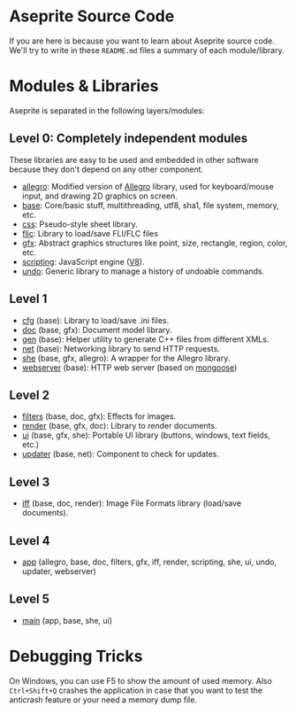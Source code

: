# Aseprite Source Code

If you are here is because you want to learn about Aseprite source
code. We'll try to write in these `README.md` files a summary of each
module/library.

# Modules & Libraries

Aseprite is separated in the following layers/modules:

## Level 0: Completely independent modules

These libraries are easy to be used and embedded in other software
because they don't depend on any other component.

  * [allegro](allegro/): Modified version of [Allegro](http://alleg.sourceforge.net/) library, used for keyboard/mouse input, and drawing 2D graphics on screen.
  * [base](base/): Core/basic stuff, multithreading, utf8, sha1, file system, memory, etc.
  * [css](css/): Pseudo-style sheet library.
  * [flic](flic/): Library to load/save FLI/FLC files
  * [gfx](gfx/): Abstract graphics structures like point, size, rectangle, region, color, etc.
  * [scripting](scripting/): JavaScript engine ([V8](https://code.google.com/p/v8/)).
  * [undo](undo/): Generic library to manage a history of undoable commands.

## Level 1

  * [cfg](cfg/) (base): Library to load/save .ini files.
  * [doc](doc/) (base, gfx): Document model library.
  * [gen](gen/) (base): Helper utility to generate C++ files from different XMLs.
  * [net](net/) (base): Networking library to send HTTP requests.
  * [she](she/) (base, gfx, allegro): A wrapper for the Allegro library.
  * [webserver](webserver/) (base): HTTP web server (based on [mongoose](https://github.com/valenok/mongoose))

## Level 2

  * [filters](filters/) (base, doc, gfx): Effects for images.
  * [render](render/) (base, gfx, doc): Library to render documents.
  * [ui](ui/) (base, gfx, she): Portable UI library (buttons, windows, text fields, etc.)
  * [updater](updater/) (base, net): Component to check for updates.

## Level 3

  * [iff](iff/) (base, doc, render): Image File Formats library (load/save documents).

## Level 4

  * [app](app/) (allegro, base, doc, filters, gfx, iff, render, scripting, she, ui, undo, updater, webserver)

## Level 5

  * [main](main/) (app, base, she, ui)

# Debugging Tricks

On Windows, you can use F5 to show the amount of used memory. Also
`Ctrl+Shift+Q` crashes the application in case that you want to test
the anticrash feature or your need a memory dump file.
